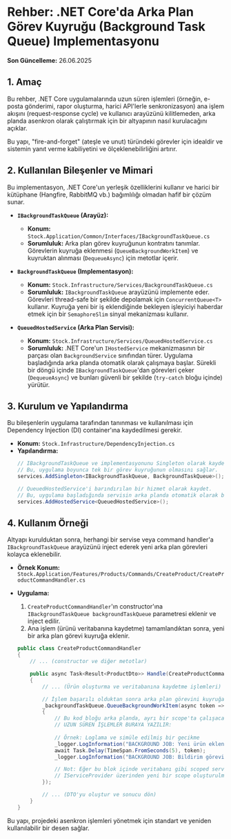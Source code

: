 # Rehber: .NET Core'da Arka Plan Görev Kuyruğu (Background Task Queue) Implementasyonu

**Son Güncelleme:** 26.06.2025

## 1. Amaç

Bu rehber, .NET Core uygulamalarında uzun süren işlemleri (örneğin, e-posta gönderimi, rapor oluşturma, harici API'lerle senkronizasyon) ana işlem akışını (request-response cycle) ve kullanıcı arayüzünü kilitlemeden, arka planda asenkron olarak çalıştırmak için bir altyapının nasıl kurulacağını açıklar.

Bu yapı, "fire-and-forget" (ateşle ve unut) türündeki görevler için idealdir ve sistemin yanıt verme kabiliyetini ve ölçeklenebilirliğini artırır.

## 2. Kullanılan Bileşenler ve Mimari

Bu implementasyon, .NET Core'un yerleşik özelliklerini kullanır ve harici bir kütüphane (Hangfire, RabbitMQ vb.) bağımlılığı olmadan hafif bir çözüm sunar.

-   **`IBackgroundTaskQueue` (Arayüz):**
    -   **Konum:** `Stock.Application/Common/Interfaces/IBackgroundTaskQueue.cs`
    -   **Sorumluluk:** Arka plan görev kuyruğunun kontratını tanımlar. Görevlerin kuyruğa eklenmesi (`QueueBackgroundWorkItem`) ve kuyruktan alınması (`DequeueAsync`) için metotlar içerir.

-   **`BackgroundTaskQueue` (Implementasyon):**
    -   **Konum:** `Stock.Infrastructure/Services/BackgroundTaskQueue.cs`
    -   **Sorumluluk:** `IBackgroundTaskQueue` arayüzünü implemente eder. Görevleri thread-safe bir şekilde depolamak için `ConcurrentQueue<T>` kullanır. Kuyruğa yeni bir iş eklendiğinde bekleyen işleyiciyi haberdar etmek için bir `SemaphoreSlim` sinyal mekanizması kullanır.

-   **`QueuedHostedService` (Arka Plan Servisi):**
    -   **Konum:** `Stock.Infrastructure/Services/QueuedHostedService.cs`
    -   **Sorumluluk:** .NET Core'un `IHostedService` mekanizmasının bir parçası olan `BackgroundService` sınıfından türer. Uygulama başladığında arka planda otomatik olarak çalışmaya başlar. Sürekli bir döngü içinde `IBackgroundTaskQueue`'dan görevleri çeker (`DequeueAsync`) ve bunları güvenli bir şekilde (`try-catch` bloğu içinde) yürütür.

## 3. Kurulum ve Yapılandırma

Bu bileşenlerin uygulama tarafından tanınması ve kullanılması için Dependency Injection (DI) container'ına kaydedilmesi gerekir.

-   **Konum:** `Stock.Infrastructure/DependencyInjection.cs`
-   **Yapılandırma:**
    ```csharp
    // IBackgroundTaskQueue ve implementasyonunu Singleton olarak kaydet.
    // Bu, uygulama boyunca tek bir görev kuyruğunun olmasını sağlar.
    services.AddSingleton<IBackgroundTaskQueue, BackgroundTaskQueue>();

    // QueuedHostedService'i barındırılan bir hizmet olarak kaydet.
    // Bu, uygulama başladığında servisin arka planda otomatik olarak başlamasını sağlar.
    services.AddHostedService<QueuedHostedService>();
    ```

## 4. Kullanım Örneği

Altyapı kurulduktan sonra, herhangi bir servise veya command handler'a `IBackgroundTaskQueue` arayüzünü inject ederek yeni arka plan görevleri kolayca eklenebilir.

-   **Örnek Konum:** `Stock.Application/Features/Products/Commands/CreateProduct/CreateProductCommandHandler.cs`
-   **Uygulama:**
    1.  `CreateProductCommandHandler`'ın constructor'ına `IBackgroundTaskQueue backgroundTaskQueue` parametresi eklenir ve inject edilir.
    2.  Ana işlem (ürünü veritabanına kaydetme) tamamlandıktan sonra, yeni bir arka plan görevi kuyruğa eklenir.

    ```csharp
    public class CreateProductCommandHandler 
    {
        // ... (constructor ve diğer metotlar)

        public async Task<Result<ProductDto>> Handle(CreateProductCommand request, CancellationToken cancellationToken)
        {
            // ... (Ürün oluşturma ve veritabanına kaydetme işlemleri)

            // İşlem başarılı olduktan sonra arka plan görevini kuyruğa ekle
            _backgroundTaskQueue.QueueBackgroundWorkItem(async token =>
            {
                // Bu kod bloğu arka planda, ayrı bir scope'ta çalışacaktır.
                // UZUN SÜREN İŞLEMLER BURAYA YAZILIR:
                
                // Örnek: Loglama ve simüle edilmiş bir gecikme
                _logger.LogInformation("BACKGROUND JOB: Yeni ürün eklendi: {ProductName}", product.Name.Value);
                await Task.Delay(TimeSpan.FromSeconds(5), token);
                _logger.LogInformation("BACKGROUND JOB: Bildirim görevi tamamlandı.");

                // Not: Eğer bu blok içinde veritabanı gibi scoped servisler kullanılacaksa,
                // IServiceProvider üzerinden yeni bir scope oluşturulmalıdır.
            });

            // ... (DTO'yu oluştur ve sonucu dön)
        }
    }
    ```

Bu yapı, projedeki asenkron işlemleri yönetmek için standart ve yeniden kullanılabilir bir desen sağlar. 